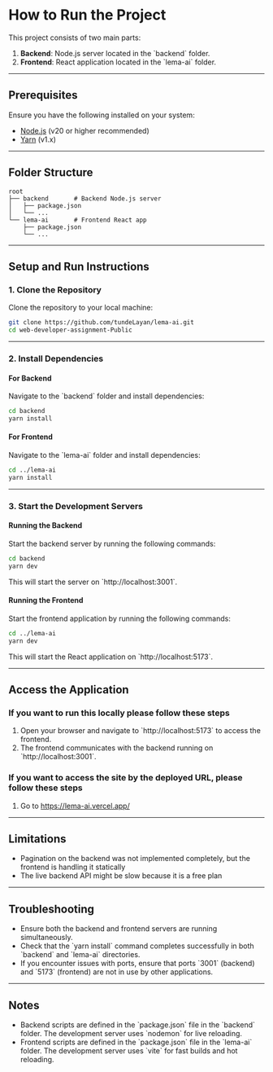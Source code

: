# How to Run the Project

This project consists of two main parts:

1. **Backend**: Node.js server located in the \`backend\` folder.
2. **Frontend**: React application located in the \`lema-ai\` folder.

---

## Prerequisites

Ensure you have the following installed on your system:

-   [Node.js](https://nodejs.org/) (v20 or higher recommended)
-   [Yarn](https://classic.yarnpkg.com/) (v1.x)

---

## Folder Structure

```
root
├── backend       # Backend Node.js server
│   ├── package.json
│   └── ...
└── lema-ai       # Frontend React app
    ├── package.json
    └── ...
```

---

## Setup and Run Instructions

### 1. Clone the Repository

Clone the repository to your local machine:

```bash
git clone https://github.com/tundeLayan/lema-ai.git
cd web-developer-assignment-Public
```

---

### 2. Install Dependencies

#### For Backend

Navigate to the \`backend\` folder and install dependencies:

```bash
cd backend
yarn install
```

#### For Frontend

Navigate to the \`lema-ai\` folder and install dependencies:

```bash
cd ../lema-ai
yarn install
```

---

### 3. Start the Development Servers

#### Running the Backend

Start the backend server by running the following commands:

```bash
cd backend
yarn dev
```

This will start the server on \`http://localhost:3001\`.

#### Running the Frontend

Start the frontend application by running the following commands:

```bash
cd ../lema-ai
yarn dev
```

This will start the React application on \`http://localhost:5173\`.

---

## Access the Application

### If you want to run this locally please follow these steps

1. Open your browser and navigate to \`http://localhost:5173\` to access the frontend.
2. The frontend communicates with the backend running on \`http://localhost:3001\`.

### If you want to access the site by the deployed URL, please follow these steps

1. Go to https://lema-ai.vercel.app/

---

## Limitations

-   Pagination on the backend was not implemented completely, but the frontend is handling it statically
-   The live backend API might be slow because it is a free plan

---

## Troubleshooting

-   Ensure both the backend and frontend servers are running simultaneously.
-   Check that the \`yarn install\` command completes successfully in both \`backend\` and \`lema-ai\` directories.
-   If you encounter issues with ports, ensure that ports \`3001\` (backend) and \`5173\` (frontend) are not in use by other applications.

---

## Notes

-   Backend scripts are defined in the \`package.json\` file in the \`backend\` folder. The development server uses \`nodemon\` for live reloading.
-   Frontend scripts are defined in the \`package.json\` file in the \`lema-ai\` folder. The development server uses \`vite\` for fast builds and hot reloading.

```

```
